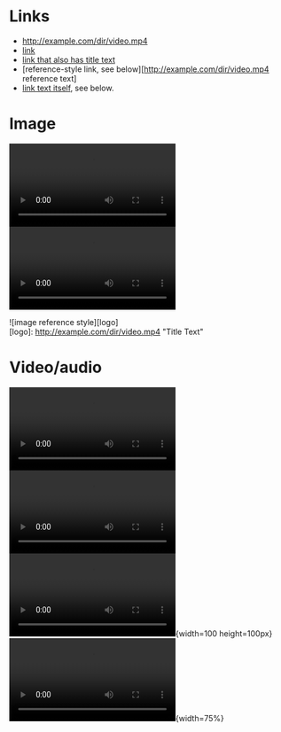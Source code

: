 # Links
- http://example.com/dir/video.mp4
- [link](http://example.com/dir/video.mp4)
- [link that also has title text](http://example.com/dir/video.mp4 "This link takes you to somewhere!")
- [reference-style link, see below][http://example.com/dir/video.mp4 reference text]
- [link text itself][], see below.

[arbitrary case-insensitive reference text]: http://example.com/dir/video.mp4  
[1]: http://example.com/dir/video.mp4
[link text itself]: http://example.com/dir/video.mp4

# Image

![image](http://example.com/dir/video.mp4)  
![image with title text](http://example.com/dir/video.mp4 "Title Text")  

![image reference style][logo]  
[logo]: http://example.com/dir/video.mp4 "Title Text"

# Video/audio

![Video](http://example.com/dir/video.mp4)  
![Video with title text](http://example.com/dir/video.mp4)  
![Video with title text with absolute size](http://example.com/dir/video.mp4 "Title Text"){width=100 height=100px}  
![Video with title text with relative size](http://example.com/dir/video.mp4 "Title Text"){width=75%}

